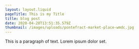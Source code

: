 ```yaml
---
layout: layout.liquid
pageTitle: This is my Title
title: blog post
date: 2020-04-28T13:51:35.579Z
thumbnail: /images/uploads/pontefract-market-place-wmdc.jpg
---
```

This is a paragraph of text.
Lorem ipsum dolor set.